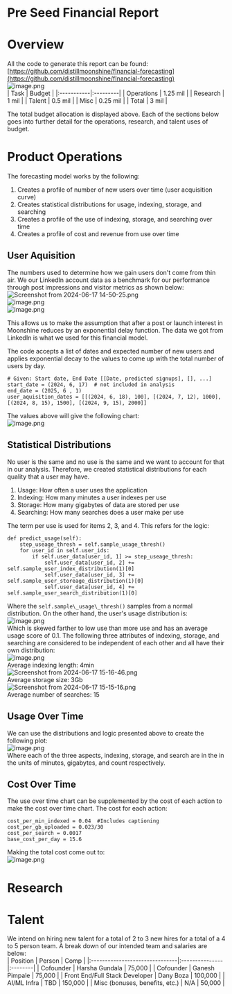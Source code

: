 # Pre Seed Financial Report   
# Overview   
All the code to generate this report can be found: [https://github.com/distillmoonshine/fInancial-forecasting](https://github.com/distillmoonshine/fInancial-forecasting)    
![image.png](files/image_6.png)    
|       Task |   Budget |
|:-----------|:---------|
| Operations | 1.25 mil |
|   Research |    1 mil |
|     Talent |  0.5 mil |
|       Misc | 0.25 mil |
|      Total |    3 mil |

The total budget allocation is displayed above. Each of the sections below goes into further detail for the operations, research, and talent uses of budget.    
# Product Operations   
The forecasting model works by the following:   
1. Creates a profile of number of new users over time (user acquisition curve)    
2. Creates statistical distributions for usage, indexing, storage, and searching   
3. Creates a profile of the use of indexing, storage, and searching over time   
4. Creates a profile of cost and revenue from use over time   
   
## User Aquisition   
The numbers used to determine how we gain users don't come from thin air. We our LinkedIn account data as a benchmark for our performance through post impressions and visitor metrics as shown below:   
![Screenshot from 2024-06-17 14-50-25.png](files/screenshot-from-2024-06-17-14-50-25.png)    
![image.png](files/image_a.png)    
![image.png](files/image_r.png)    
   
This allows us to make the assumption that after a post or launch interest in Moonshine reduces by an exponential delay function. The data we got from LinkedIn is what we used for this financial model.   
   
The code accepts a list of dates and expected number of new users and applies exponential decay to the values to come up with the total number of users by day.   
```
# Given: Start date, End Date [[Date, predicted signups], [], ...]
start_date = (2024, 6, 17)  # not included in analysis
end_date = (2025, 6	, 1)
user_aquisition_dates = [[(2024, 6, 18), 100], [(2024, 7, 12), 1000], [(2024, 8, 15), 1500], [(2024, 9, 15), 2000]]
```
The values above will give the following chart:   
![image.png](files/image_u.png)    
## Statistical Distributions   
No user is the same and no use is the same and we want to account for that in our analysis. Therefore, we created statistical distributions for each quality that a user may have.    
1. Usage: How often a user uses the application   
2. Indexing: How many minutes a user indexes per use   
3. Storage: How many gigabytes of data are stored per use   
4. Searching: How many searches does a user make per use   
   
   
The term per use is used for items 2, 3, and 4. This refers for the logic:   
```
def predict_usage(self):
    step_useage_thresh = self.sample_usage_thresh()
    for user_id in self.user_ids:
        if self.user_data[user_id, 1] >= step_useage_thresh:
            self.user_data[user_id, 2] += self.sample_user_index_distribution(1)[0]
            self.user_data[user_id, 3] += self.sample_user_storeage_distribution(1)[0]
            self.user_data[user_id, 4] += self.sample_user_search_distribution(1)[0]
```
Where the `self.sample\_usage\_thresh()` samples from a normal distribution. On the other hand, the user's usage distribution is:   
![image.png](files/image_n.png)    
Which is skewed farther to low use than more use and has an average usage score of 0.1. The following three attributes of indexing, storage, and searching are considered to be independent of each other and all have their own distribution:   
![image.png](files/image_k.png)    
Average indexing length: 4min   
![Screenshot from 2024-06-17 15-16-46.png](files/screenshot-from-2024-06-17-15-16-46.png)    
Average storage size: 3Gb   
![Screenshot from 2024-06-17 15-15-16.png](files/screenshot-from-2024-06-17-15-15-16.png)    
Average number of searches: 15   
## Usage Over Time   
We can use the distributions and logic presented above to create the following plot:   
![image.png](files/image_j.png)    
Where each of the three aspects, indexing, storage, and search are in the in the units of minutes, gigabytes, and count respectively.   
## Cost Over Time   
The use over time chart can be supplemented by the cost of each action to make the cost over time chart. The cost for each action:   
```
cost_per_min_indexed = 0.04  #Includes captioning 
cost_per_gb_uploaded = 0.023/30
cost_per_search = 0.0017 
base_cost_per_day = 15.6 

```
Making the total cost come out to:   
![image.png](files/image.png)    
   
# Research   
   
# Talent   
We intend on hiring new talent for a total of 2 to 3 new hires for a total of a 4 to 5 person team. A break down of our intended team and salaries are below:   
|                       Position |         Person |    Comp |
|:-------------------------------|:---------------|:--------|
|                      Cofounder | Harsha Gundala |  75,000 |
|                      Cofounder | Ganesh Pimpale |  75,000 |
| Front End/Full Stack Developer |      Dany Boza | 100,000 |
|                    AI/ML Infra |            TBD | 150,000 |
| Misc (bonuses, benefits, etc.) |            N/A |  50,000 |

   